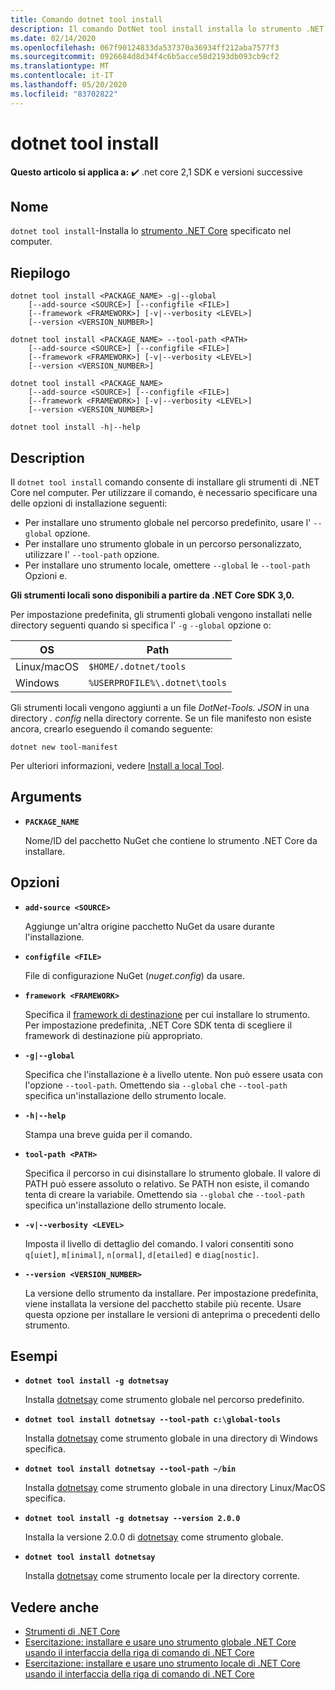 ```yaml
---
title: Comando dotnet tool install
description: Il comando DotNet tool install installa lo strumento .NET Core specificato nel computer.
ms.date: 02/14/2020
ms.openlocfilehash: 067f90124833da537370a36934ff212aba7577f3
ms.sourcegitcommit: 0926684d8d34f4c6b5acce58d2193db093cb9cf2
ms.translationtype: MT
ms.contentlocale: it-IT
ms.lasthandoff: 05/20/2020
ms.locfileid: "83702822"
---
```

# <a name="dotnet-tool-install"></a>dotnet tool install

**Questo articolo si applica a:** ✔️ .net core 2,1 SDK e versioni successive

## <a name="name"></a>Nome

`dotnet tool install`-Installa lo [strumento .NET Core](global-tools.md) specificato nel computer.

## <a name="synopsis"></a>Riepilogo

```dotnetcli
dotnet tool install <PACKAGE_NAME> -g|--global
    [--add-source <SOURCE>] [--configfile <FILE>]
    [--framework <FRAMEWORK>] [-v|--verbosity <LEVEL>]
    [--version <VERSION_NUMBER>]

dotnet tool install <PACKAGE_NAME> --tool-path <PATH>
    [--add-source <SOURCE>] [--configfile <FILE>]
    [--framework <FRAMEWORK>] [-v|--verbosity <LEVEL>]
    [--version <VERSION_NUMBER>]

dotnet tool install <PACKAGE_NAME>
    [--add-source <SOURCE>] [--configfile <FILE>]
    [--framework <FRAMEWORK>] [-v|--verbosity <LEVEL>]
    [--version <VERSION_NUMBER>]

dotnet tool install -h|--help
```

## <a name="description"></a>Description

Il `dotnet tool install` comando consente di installare gli strumenti di .NET Core nel computer. Per utilizzare il comando, è necessario specificare una delle opzioni di installazione seguenti:

* Per installare uno strumento globale nel percorso predefinito, usare l' `--global` opzione.
* Per installare uno strumento globale in un percorso personalizzato, utilizzare l' `--tool-path` opzione.
* Per installare uno strumento locale, omettere `--global` le `--tool-path` Opzioni e.

**Gli strumenti locali sono disponibili a partire da .NET Core SDK 3,0.**

Per impostazione predefinita, gli strumenti globali vengono installati nelle directory seguenti quando si specifica l' `-g` `--global` opzione o:

| OS          | Path                          |
|-------------|-------------------------------|
| Linux/macOS | `$HOME/.dotnet/tools`         |
| Windows     | `%USERPROFILE%\.dotnet\tools` |

Gli strumenti locali vengono aggiunti a un file *DotNet-Tools. JSON* in una directory *. config* nella directory corrente. Se un file manifesto non esiste ancora, crearlo eseguendo il comando seguente:

```dotnetcli
dotnet new tool-manifest
```

Per ulteriori informazioni, vedere [Install a local Tool](global-tools.md#install-a-local-tool).

## <a name="arguments"></a>Arguments

- **`PACKAGE_NAME`**

  Nome/ID del pacchetto NuGet che contiene lo strumento .NET Core da installare.

## <a name="options"></a>Opzioni

- **`add-source <SOURCE>`**

  Aggiunge un'altra origine pacchetto NuGet da usare durante l'installazione.

- **`configfile <FILE>`**

  File di configurazione NuGet (*nuget.config*) da usare.

- **`framework <FRAMEWORK>`**

  Specifica il [framework di destinazione](../../standard/frameworks.md) per cui installare lo strumento. Per impostazione predefinita, .NET Core SDK tenta di scegliere il framework di destinazione più appropriato.

- **`-g|--global`**

  Specifica che l'installazione è a livello utente. Non può essere usata con l'opzione `--tool-path`. Omettendo sia `--global` che `--tool-path` specifica un'installazione dello strumento locale.

- **`-h|--help`**

  Stampa una breve guida per il comando.

- **`tool-path <PATH>`**

  Specifica il percorso in cui disinstallare lo strumento globale. Il valore di PATH può essere assoluto o relativo. Se PATH non esiste, il comando tenta di creare la variabile. Omettendo sia `--global` che `--tool-path` specifica un'installazione dello strumento locale.

- **`-v|--verbosity <LEVEL>`**

  Imposta il livello di dettaglio del comando. I valori consentiti sono `q[uiet]`, `m[inimal]`, `n[ormal]`, `d[etailed]` e `diag[nostic]`.

- **`--version <VERSION_NUMBER>`**

  La versione dello strumento da installare. Per impostazione predefinita, viene installata la versione del pacchetto stabile più recente. Usare questa opzione per installare le versioni di anteprima o precedenti dello strumento.

## <a name="examples"></a>Esempi

- **`dotnet tool install -g dotnetsay`**

  Installa [dotnetsay](https://www.nuget.org/packages/dotnetsay/) come strumento globale nel percorso predefinito.

- **`dotnet tool install dotnetsay --tool-path c:\global-tools`**

  Installa [dotnetsay](https://www.nuget.org/packages/dotnetsay/) come strumento globale in una directory di Windows specifica.

- **`dotnet tool install dotnetsay --tool-path ~/bin`**

  Installa [dotnetsay](https://www.nuget.org/packages/dotnetsay/) come strumento globale in una directory Linux/MacOS specifica.

- **`dotnet tool install -g dotnetsay --version 2.0.0`**

  Installa la versione 2.0.0 di [dotnetsay](https://www.nuget.org/packages/dotnetsay/) come strumento globale.

- **`dotnet tool install dotnetsay`**

  Installa [dotnetsay](https://www.nuget.org/packages/dotnetsay/) come strumento locale per la directory corrente.

## <a name="see-also"></a>Vedere anche

- [Strumenti di .NET Core](global-tools.md)
- [Esercitazione: installare e usare uno strumento globale .NET Core usando il interfaccia della riga di comando di .NET Core](global-tools-how-to-use.md)
- [Esercitazione: installare e usare uno strumento locale di .NET Core usando il interfaccia della riga di comando di .NET Core](local-tools-how-to-use.md)
